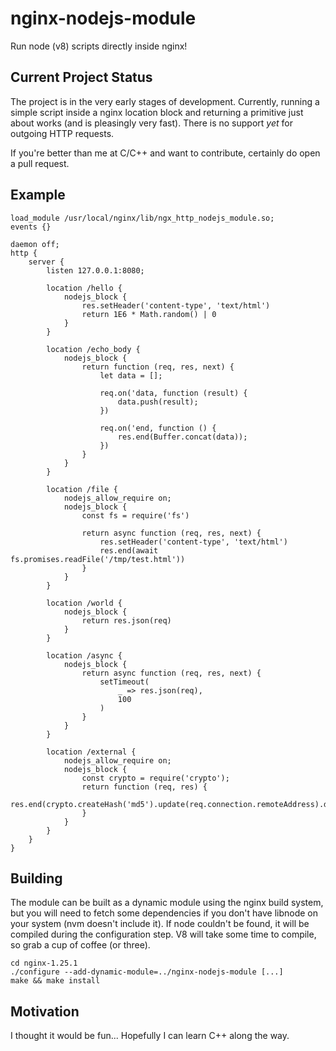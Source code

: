 # nginx-nodejs-module

Run node (v8) scripts directly inside nginx!

## Current Project Status

The project is in the very early stages of development. Currently, running a simple script inside a nginx location block and returning a primitive just about works (and is pleasingly very fast). There is no support _yet_ for outgoing HTTP requests.

If you're better than me at C/C++ and want to contribute, certainly do open a pull request. 

## Example

	load_module /usr/local/nginx/lib/ngx_http_nodejs_module.so;
	events {}

	daemon off;
	http {
		server {
			listen 127.0.0.1:8080;

			location /hello {
				nodejs_block {
					res.setHeader('content-type', 'text/html')
					return 1E6 * Math.random() | 0 
				}
			}

			location /echo_body {
				nodejs_block {
					return function (req, res, next) {
						let data = [];

						req.on('data, function (result) {
							data.push(result);
						})

						req.on('end, function () {
							res.end(Buffer.concat(data));
						})
					}
				}
			}

			location /file {
				nodejs_allow_require on;
				nodejs_block {
					const fs = require('fs')

					return async function (req, res, next) {
						res.setHeader('content-type', 'text/html')
						res.end(await fs.promises.readFile('/tmp/test.html'))
					}
				}
			}

			location /world {
				nodejs_block {
					return res.json(req)
				}
			}

			location /async {
				nodejs_block {
					return async function (req, res, next) {
						setTimeout(
							_ => res.json(req),
							100
						)
					}
				}
			}

			location /external {
				nodejs_allow_require on;
				nodejs_block {
					const crypto = require('crypto');
					return function (req, res) {
						res.end(crypto.createHash('md5').update(req.connection.remoteAddress).digest('hex'))
					}
				}
			}
		}
	}

## Building

The module can be built as a dynamic module using the nginx build system, but you will need to fetch some dependencies if you don't have libnode on your system (nvm doesn't include it). If node couldn't be found, it will be compiled during the configuration step. V8 will take some time to compile, so grab a cup of coffee (or three). 


    cd nginx-1.25.1
    ./configure --add-dynamic-module=../nginx-nodejs-module [...]
    make && make install

## Motivation

I thought it would be fun... Hopefully I can learn C++ along the way. 
